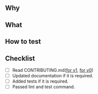 <!--
Thank you for sending a pull request!
Here is the naming rule of the pull request title:
https://github.com/kintone-labs/kintone-ui-component/blob/master/CONTRIBUTING.md#pull-request
-->

## Why
<!-- Why do you want the feature and why does it make sense for the package? -->

## What
<!-- What is a solution you want to add? -->

## How to test
<!-- How can we test this pull request? -->

## Checklist

- [ ] Read CONTRIBUTING.md([for v1](https://github.com/kintone-labs/kintone-ui-component/master/CONTRIBUTING.md), [for v0](https://github.com/kintone-labs/kintone-ui-component/v0_dev/CONTRIBUTING.md))
- [ ] Updated documentation if it is required.
- [ ] Added tests if it is required.
- [ ] Passed lint and test command.